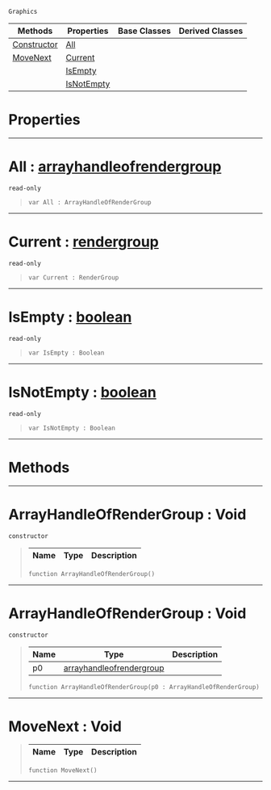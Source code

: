  `Graphics`

|Methods|Properties|Base Classes|Derived Classes|
|---|---|---|---|
|[ Constructor](https://github.com/PlasmaEngine/PlasmaDocs/blob/master/code_reference/class_reference/arrayhandleofrendergroup.markdown#arrayhandleofrendergroup)|[ All](https://github.com/PlasmaEngine/PlasmaDocs/blob/master/code_reference/class_reference/arrayhandleofrendergroup.markdown#all-plasma-engine-document)| | |
|[ MoveNext](https://github.com/PlasmaEngine/PlasmaDocs/blob/master/code_reference/class_reference/arrayhandleofrendergroup.markdown#movenext-void)|[ Current](https://github.com/PlasmaEngine/PlasmaDocs/blob/master/code_reference/class_reference/arrayhandleofrendergroup.markdown#current-plasma-engine-docu)| | |
| |[ IsEmpty](https://github.com/PlasmaEngine/PlasmaDocs/blob/master/code_reference/class_reference/arrayhandleofrendergroup.markdown#isempty-plasma-engine-docu)| | |
| |[ IsNotEmpty](https://github.com/PlasmaEngine/PlasmaDocs/blob/master/code_reference/class_reference/arrayhandleofrendergroup.markdown#isnotempty-plasma-engine-d)| | |


 #  Properties


---  
 #  All : [arrayhandleofrendergroup](https://github.com/PlasmaEngine/PlasmaDocs/blob/master/code_reference/class_reference/arrayhandleofrendergroup.markdown)

 `read-only`

> 
> ``` lang=cpp, name=Lightning
> var All : ArrayHandleOfRenderGroup


---  
 #  Current : [rendergroup](https://github.com/PlasmaEngine/PlasmaDocs/blob/master/code_reference/class_reference/rendergroup.markdown)

 `read-only`

> 
> ``` lang=cpp, name=Lightning
> var Current : RenderGroup


---  
 #  IsEmpty : [boolean](https://github.com/PlasmaEngine/PlasmaDocs/blob/master/code_reference/lightning_base_types/boolean.markdown)

 `read-only`

> 
> ``` lang=cpp, name=Lightning
> var IsEmpty : Boolean


---  
 #  IsNotEmpty : [boolean](https://github.com/PlasmaEngine/PlasmaDocs/blob/master/code_reference/lightning_base_types/boolean.markdown)

 `read-only`

> 
> ``` lang=cpp, name=Lightning
> var IsNotEmpty : Boolean


---  
 #  Methods


---  
 #  ArrayHandleOfRenderGroup : Void

 `constructor`

> 
> |Name|Type|Description|
> |---|---|---|
> ``` lang=cpp, name=Lightning
> function ArrayHandleOfRenderGroup()
> ``` 


---  
 #  ArrayHandleOfRenderGroup : Void

 `constructor`

> 
> |Name|Type|Description|
> |---|---|---|
> |p0|[arrayhandleofrendergroup](https://github.com/PlasmaEngine/PlasmaDocs/blob/master/code_reference/class_reference/arrayhandleofrendergroup.markdown)| |
> ``` lang=cpp, name=Lightning
> function ArrayHandleOfRenderGroup(p0 : ArrayHandleOfRenderGroup)
> ``` 


---  
 #  MoveNext : Void

> 
> |Name|Type|Description|
> |---|---|---|
> ``` lang=cpp, name=Lightning
> function MoveNext()
> ``` 


---  
 

 